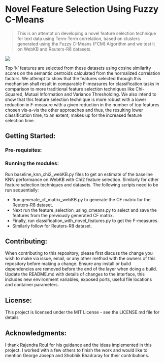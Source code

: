 # Novel Feature Selection Using Fuzzy C-Means
> This is an attempt on developing a novel feature selection technique for text data using Term-Term correlation, based on clusters generated using the Fuzzy C-Means (FCM) Algorithm and we test it on WebKB and Reuters-R8 datasets. 

![](https://raw.githubusercontent.com/achyudhk/FCM-Feature-Selection/master/doc/accuracy_results.png)

Top ‘k’ features are selected from these datasets using cosine similarity scores on the semantic centroids calculated from the normalized correlation factors. We attempt to show that the features selected through this mechanism shall result in comparable F-measures for classification tasks in comparison to more traditional feature selection techniques like Chi-Squared, Mutual Information and Variance Thresholding. We also intend to show that this feature selection technique is more robust with a lower reduction in F-measure with a given reduction in the number of top features chosen vis-a-vis the other approaches and thus, the resulting lower classification time, to an extent, makes up for the increased feature selection time.


## Getting Started:

### Pre-requisites:

### Running the modules:
Run baseline_knn_chi2_webKB.py files to get an estimate of the baseline KNN performance on WebKB with Chi2 feature selection. Similarly for other feature selection techniques and datasets. The following scripts need to be run sequentially:
* Run generate_cf_matrix_webKB.py to generate the CF matrix for the Reuters-R8 dataset.
* Next run the feature_selection_using_cmeans.py to select and save the features from the previously generated CF matrix.
* Finally, run classification_with_novel_features.py to get the F-measures.
* Similarly follow for Reuters-R8 dataset.

## Contributing:
When contributing to this repository, please first discuss the change you wish to make via issue, email, or any other method with the owners of this repository before making a change. Ensure any install or build dependencies are removed before the end of the layer when doing a build. Update the README.md with details of changes to the interface, this includes new environment variables, exposed ports, useful file locations and container parameters.

## License:
This project is licensed under the MIT License - see the LICENSE.md file for details

## Acknowledgments:
I thank Rajendra Roul for his guidance and the ideas implemented in this project. I worked with a few others to finish the work and would like to mention George Joseph and Shobhik Bhadraray for their contributions.
